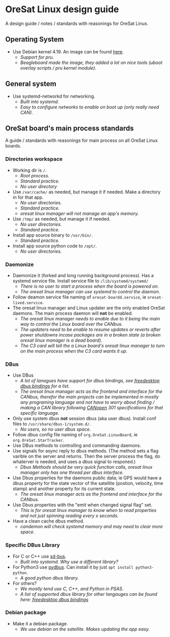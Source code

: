 # OreSat Linux design guide
A design guide / notes / standards with reasonings for OreSat Linux.


## Operating System
- Use Debian kernel 4.19. An image can be found [here](https://elinux.org/Beagleboard:BeagleBoneBlack_Debian#Debian_Buster_Console_Snapshot).
    - *Support for pru.*
    - *Beagleboard made the image, they added a lot on nice tools (uboot overlay scripts / pru kernel module).*


## General system
- Use systemd-networkd for networking.
    - *Built into systemd.*
    - *Easy to configure networks to enable on boot up (only really need CAN).*


## OreSat board's main process standards
A guide / standards with reasonings for main process on all OreSat Linux boards.
### Directories workspace
- Working dir is `/`.
    - *Root process.*
    - *Standard practice.*
    - *No user directory*
- Use `/var/cache/` as needed, but manage it if needed. Make a directory in for that app.
    - *No user directories.*
    - *Standard practice.*
    - *oresat linux manager will not manage an app's memory.* 
- Use `/tmp/` as needed, but manage it if needed. 
    - *No user directories.*
    - *Standard practice.*
- Install app source binary to `/usr/bin/`.
    - *Standard practice.*
- Install app source python code to `/opt/`. 
    - *No user directories.*

### Daemonize
- Daemonize it (forked and long running background process). Has a systemd service file. Install service file to `/lib/systemd/systemd/`
    - *There is no user to start a process when the board is powered on.*
    - *The oresat linux manager can use systemd to control the daemon.*
- Follow deamon service file naming of `oresat-boardd.service`, ie `oresat-lived.service`.
- The oresat linux manager and Linux updater are the only enabled OreSat daemons. The main process daemon will **not** be enabled.
    - *The oresat linux manager needs to enable due to it being the main way to control the Linux board over the CANbus.*
    - *The updaters need to be enable to resume updates or reverts after power shutdowns incase packages are in a broken state (a broken oresat linux manager is a dead board).*
    - *The C3 card will tell the a Linux board's oresat linux manager to turn on the main process when the C3 card wants it up.*

### DBus
- Use DBus
    - *A lot of lanagues have support for dbus bindings, see [freedesktop dbus bindings] for a list.*
    - *The oresat linux manager acts as the frontend and interface for the CANbus, therefor the main projects can be implemented in mostly any programing language and not have to worry about finding / making a CAN library following [CANopen] 301 specifications for that specific language.*
- Only use system dbus **not** session dbus (aka user dbus). Install conf files to `/usr/share/dbus-1/system.d/`.
    - *No users, so no user dbus space.*
- Follow dbus config file naming of `org.OreSat.LinuxBoard`, ie `org.OreSat.StarTracker`.
- Use DBus methods to controlling and commanding daemons. 
- Use signals for async reply to dbus methods. (The method sets a flag varible on the server and returns. Then the server process the flag, do whaterver is needed, and uses a dbus signal to responed.)
    - *Dbus Methods should be very quick function calls, oresat linux manager only has one thread per dbus interface.*
- Use Dbus properties for the daemons public data; ie GPS would have a dbus property for the state vector of the satellite (postion, velocity, time stamp) and another property for its current state. 
    - *The oresat linux manager acts as the frontend and interface for the CANbus.*
- Use Dbus properties with the "emit when changed signal flag" set. 
    - *This is for oresat linux manager to know when to read properties and not just spinning reading every x seconds.*
- Have a clean cache dbus method.
    - *candemon will check systemd memory and may need to clear more space*.

### Specific DBus Library
- For C or C++ use [sd-bus].
    - *Built into systemd. Why use a different library?*
- For Python3 use [pydbus]. Can install it by just `apt install python3-python`.
    - *A good python dbus library.*
- For others?
    - *We mostly tend use C, C++, and Python in PSAS.*
    - *A list of supported dbus library for other langauges can be found here: [freedesktop dbus bindings]*

### Debian package
- Make it a debian package. 
    - *We use debian on the satellite. Makes updating the app easy.*


[CANopen]:https://en.wikipedia.org/wiki/CANopen
[sd-bus]:https://github.com/systemd/systemd/blob/master/src/systemd/sd-bus.h
[pydbus]:https://github.com/LEW21/pydbus
[freedesktop dbus bindings]:https://www.freedesktop.org/wiki/Software/DBusBindings/
